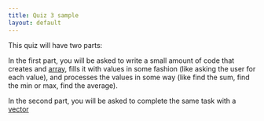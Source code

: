 ```yaml
---
title: Quiz 3 sample
layout: default
---
```


This quiz will have two parts:

In the first part, you will be asked to write a small amount of code
that creates and [array](/cse230/lecture/arrays.html), fills it with values
in some fashion (like asking the user for each value), and processes
the values in some way (like find the sum, find the min or max, find
the average).

In the second part, you will be asked to complete the same task with a
[vector](/cse230/lecture/vectors.html)

